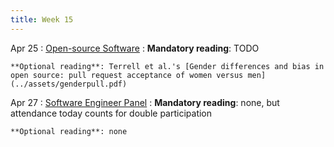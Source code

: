 ```yaml
---
title: Week 15
---
```


Apr 25
: [Open-source Software](#)
  : **Mandatory reading**: TODO

    **Optional reading**: Terrell et al.'s [Gender differences and bias in open source: pull request acceptance of women versus men](../assets/genderpull.pdf)

Apr 27
: [Software Engineer Panel](#)
  : **Mandatory reading**: none, but attendance today counts for double participation

    **Optional reading**: none

